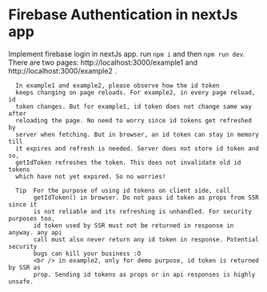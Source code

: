 # Firebase Authentication in nextJs app
 Implement firebase login in nextJs app. run `npm i` and then `npm run dev`. There are two pages: http://localhost:3000/example1 and http://localhost:3000/example2 .
 
      In example1 and example2, please observe how the id token
      keeps changing on page reloads. For example2, in every page reload, id
      token changes. But for example1, id token does not change same way after
      reloading the page. No need to worry since id tokens get refreshed by
      server when fetching. But in browser, an id token can stay in memory till
      it expires and refresh is needed. Server does not store id token and so,
      getIdToken refreshes the token. This does not invalidate old id tokens
      which have not yet expired. So no worries!
     
      Tip  For the purpose of using id tokens on client side, call
           getIdToken() in browser. Do not pass id token as props from SSR since it
           is not reliable and its refreshing is unhandled. For security purposes too,
           id token used by SSR must not be returned in response in anyway. any api
           call must also never return any id token in response. Potential security
           bugs can kill your business :O
           <br /> in example2, only for demo purpose, id token is returned by SSR as
           prop. Sending id tokens as props or in api responses is highly unsafe.

